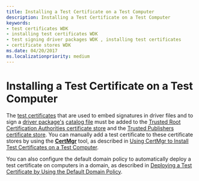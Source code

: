 ```yaml
---
title: Installing a Test Certificate on a Test Computer
description: Installing a Test Certificate on a Test Computer
keywords:
- test certificates WDK
- installing test certificates WDK
- test signing driver packages WDK , installing test certificates
- certificate stores WDK
ms.date: 04/20/2017
ms.localizationpriority: medium
---
```


# Installing a Test Certificate on a Test Computer


The [test certificates](./makecert-test-certificate.md) that are used to embed signatures in driver files and to sign a [driver package's](driver-packages.md) [catalog file](catalog-files.md) must be added to the [Trusted Root Certification Authorities certificate store](trusted-root-certification-authorities-certificate-store.md) and the [Trusted Publishers certificate store](trusted-publishers-certificate-store.md). You can manually add a test certificate to these certificate stores by using the [**CertMgr**](../devtest/certmgr.md) tool, as described in [Using CertMgr to Install Test Certificates on a Test Computer](using-certmgr-to-install-test-certificates-on-a-test-computer.md).

You can also configure the default domain policy to automatically deploy a test certificate on computers in a domain, as described in [Deploying a Test Certificate by Using the Default Domain Policy](deploying-a-test-certificate-by-using-the-default-domain-policy.md).

 

